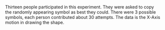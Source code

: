 Thirteen people participated in this experiment. They were asked to
copy the randomly appearing symbol as best they could. There were 3
possible symbols, each person contributed about 30 attempts. The
data is the X-Axis motion in drawing the shape.
